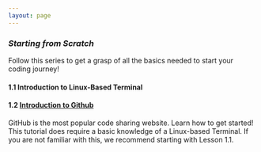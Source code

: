 ```yaml
---
layout: page
---
```



### *Starting from Scratch*  
Follow this series to get a grasp of all the basics needed to start your coding journey!
  
#### 1.1 Introduction to Linux-Based Terminal

  
#### 1.2 [Introduction to Github](/2023-06-14-Introduction-to-GitHub)  
GitHub is the most popular code sharing website. Learn how to get started! This tutorial does require a basic knowledge of a Linux-based Terminal. If you are not familiar with this, we recommend starting with Lesson 1.1. 
